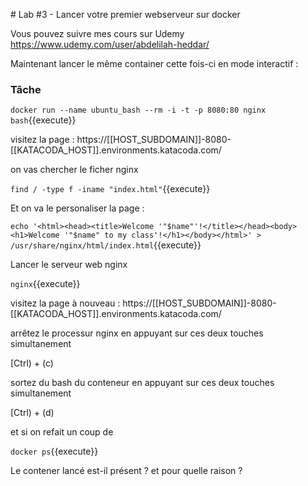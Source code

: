 # Lab #3 - Lancer votre premier webserveur sur docker

Vous pouvez suivre mes cours sur Udemy
https://www.udemy.com/user/abdelilah-heddar/

Maintenant lancer le même container cette fois-ci en mode interactif :

### Tâche

`docker run --name ubuntu_bash --rm -i -t -p 8080:80 nginx bash`{{execute}}

visitez la page : https://[[HOST_SUBDOMAIN]]-8080-[[KATACODA_HOST]].environments.katacoda.com/

on vas chercher le ficher nginx

`find / -type f -iname "index.html"`{{execute}}

Et on va le personaliser la page :

`echo '<html><head><title>Welcome '"$name"'!</title></head><body><h1>Welcome '"$name" to my class'!</h1></body></html>' > /usr/share/nginx/html/index.html`{{execute}}

Lancer le serveur web nginx

`nginx`{{execute}}

visitez la page à nouveau : https://[[HOST_SUBDOMAIN]]-8080-[[KATACODA_HOST]].environments.katacoda.com/

arrêtez le processur nginx en appuyant sur ces deux touches simultanement

[Ctrl) + (c)

sortez du bash du conteneur en appuyant sur ces deux touches simultanement

[Ctrl) + (d)

et si on refait un coup de

`docker ps`{{execute}}

Le contener lancé est-il présent ? et pour quelle raison ?
